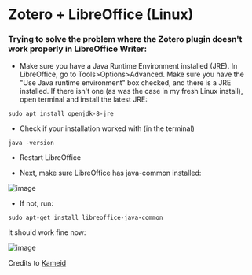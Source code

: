 # Zotero + LibreOffice (Linux)

### Trying to solve the problem where the Zotero plugin doesn't work properly in LibreOffice Writer:


- Make sure you have a Java Runtime Environment installed (JRE). In LibreOffice, go to Tools>Options>Advanced. Make sure you have the "Use Java runtime environment" box checked, and there is a JRE installed. If there isn't one (as was the case in my fresh Linux install), open terminal and install the latest JRE: 

`sudo apt install openjdk-8-jre`

- Check if your installation worked with (in the terminal)

`java -version` 

- Restart LibreOffice

- Next, make sure LibreOffice has java-common installed:

![image](https://user-images.githubusercontent.com/70844369/175447639-41eaf455-1615-4306-9fc3-a8a9300403fa.png)

- If not, run:

`sudo apt-get install libreoffice-java-common`

It should work fine now:

![image](https://user-images.githubusercontent.com/70844369/175447878-09b925d0-8e78-493c-8878-3da98fe551af.png)

Credits to [Kameid](https://www.reddit.com/r/linux4noobs/comments/i6skza/installing_zotero_and_using_it_with_libreoffice/)
